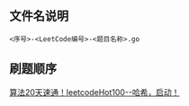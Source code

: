 ## 文件名说明

`<序号>-<LeetCode编号>-<题目名称>.go`

## 刷题顺序

[算法20天速通！leetcodeHot100--哈希，启动！](https://www.bilibili.com/video/BV1MH4y117ZU)
